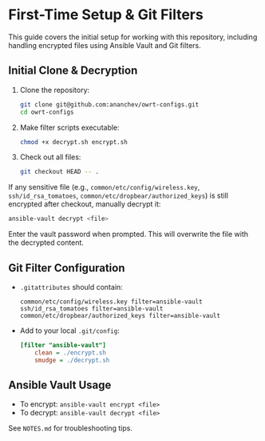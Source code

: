 # First-Time Setup & Git Filters

This guide covers the initial setup for working with this repository, including handling encrypted files using Ansible Vault and Git filters.

## Initial Clone & Decryption

1. Clone the repository:
   ```sh
   git clone git@github.com:ananchev/owrt-configs.git
   cd owrt-configs
   ```
2. Make filter scripts executable:
   ```sh
   chmod +x decrypt.sh encrypt.sh
   ```
3. Check out all files:
   ```sh
   git checkout HEAD -- .
   ```

If any sensitive file (e.g., `common/etc/config/wireless.key`, `ssh/id_rsa_tomatoes`, `common/etc/dropbear/authorized_keys`) is still encrypted after checkout, manually decrypt it:
```sh
ansible-vault decrypt <file>
```
Enter the vault password when prompted. This will overwrite the file with the decrypted content.

## Git Filter Configuration

- `.gitattributes` should contain:
  ```
  common/etc/config/wireless.key filter=ansible-vault
  ssh/id_rsa_tomatoes filter=ansible-vault
  common/etc/dropbear/authorized_keys filter=ansible-vault
  ```
- Add to your local `.git/config`:
  ```ini
  [filter "ansible-vault"]
      clean = ./encrypt.sh
      smudge = ./decrypt.sh
  ```

## Ansible Vault Usage
- To encrypt: `ansible-vault encrypt <file>`
- To decrypt: `ansible-vault decrypt <file>`

See `NOTES.md` for troubleshooting tips.
